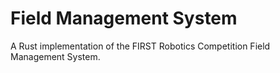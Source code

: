 # Field Management System

A Rust implementation of the FIRST Robotics Competition Field Management System.
